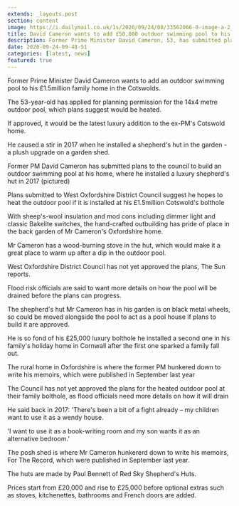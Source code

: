 ```yaml
---
extends: _layouts.post
section: content
image: https://i.dailymail.co.uk/1s/2020/09/24/08/33562066-0-image-a-2_1600932524518.jpg 
title: David Cameron wants to add £50,000 outdoor swimming pool to his £1.5million Cotswolds home 
description: Former Prime Minister David Cameron, 53, has submitted plans to West Oxfordshire District Council for the outdoor pool, but flood officials need more information before approving them. 
date: 2020-09-24-09-48-51 
categories: [latest, news] 
featured: true 
--- 
```

Former Prime Minister David Cameron wants to add an outdoor swimming pool to his £1.5million family home in the Cotswolds. 

The 53-year-old has applied for planning permission for the 14x4 metre outdoor pool, which plans suggest would be heated.   

If approved, it would be the latest luxury addition to the ex-PM's Cotswold home. 

He caused a stir in 2017 when he installed a shepherd's hut in the garden - a plush upgrade on a garden shed.   

Former PM David Cameron has submitted plans to the council to build an outdoor swimming pool at his home, where he installed a luxury shepherd's hut in 2017 (pictured)

Plans submitted to West Oxfordshire District Council suggest he hopes to heat the outdoor pool if it is installed at his £1.5million Cotswold's bolthole

With sheep's-wool insulation and mod cons including dimmer light and classic Bakelite switches, the hand-crafted outbuilding has pride of place in the back garden of Mr Cameron's Oxfordshire home.

Mr Cameron has a wood-burning stove in the hut, which would make it a great place to warm up after a dip in the outdoor pool.

West Oxfordshire District Council has not yet approved the plans, The Sun reports.

Flood risk officials are said to want more details on how the pool will be drained before the plans can progress.  

The shepherd's hut Mr Cameron has in his garden is on black metal wheels, so could be moved alongside the pool to act as a pool house if plans to build it are approved.

He is so fond of his £25,000 luxury bolthole he installed a second one in his family's holiday home in Cornwall after the first one sparked a family fall out.  

The rural home in Oxfordshire is where the former PM hunkered down to write his memoirs, which were published in September last year

The Council has not yet approved the plans for the heated outdoor pool at their family bolthole, as flood officials need more details on how it will drain

He said back in 2017: 'There's been a bit of a fight already – my children want to use it as a wendy house. 

'I want to use it as a book-writing room and my son wants it as an alternative bedroom.' 

The posh shed is where Mr Cameron hunkererd down to write his memoirs, For The Record, which were published in September last year.   

The huts are made by Paul Bennett of Red Sky Shepherd's Huts.

Prices start from £20,000 and rise to £25,000 before optional extras such as stoves, kitchenettes, bathrooms and French doors are added.  

